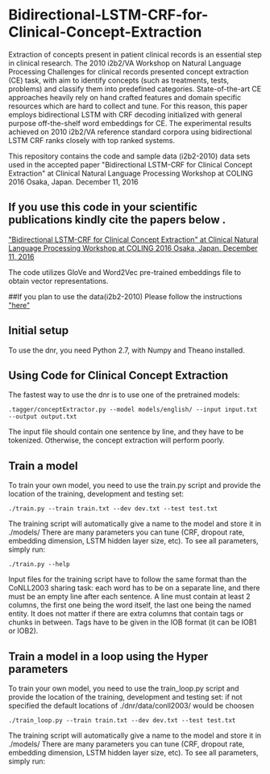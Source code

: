 # Bidirectional-LSTM-CRF-for-Clinical-Concept-Extraction

Extraction of concepts present in patient clinical records is an essential step in clinical research.
The 2010 i2b2/VA Workshop on Natural Language Processing Challenges for clinical records
presented concept extraction (CE) task, with aim to identify concepts (such as treatments, tests,
problems) and classify them into predefined categories. State-of-the-art CE approaches heavily
rely on hand crafted features and domain specific resources which are hard to collect and tune.
For this reason, this paper employs bidirectional LSTM with CRF decoding initialized with general
purpose off-the-shelf word embeddings for CE. The experimental results achieved on 2010
i2b2/VA reference standard corpora using bidirectional LSTM CRF ranks closely with top ranked
systems.

This repository contains the code and  sample data (i2b2-2010) data sets used in the accepted paper "Bidirectional LSTM-CRF for Clinical Concept Extraction"  at Clinical Natural Language Processing Workshop at COLING 2016 Osaka, Japan. December 11, 2016
## If you use this code  in your scientific publications  kindly cite the papers below .
["Bidirectional LSTM-CRF for Clinical Concept Extraction"  at Clinical Natural Language Processing Workshop at COLING 2016 Osaka, Japan. December 11, 2016](https://arxiv.org/abs/1610.05858)

The code utilizes GloVe and Word2Vec pre-trained embeddings file to obtain vector representations.


##If you plan to use the  data(i2b2-2010) 
Please follow the instructions ["here"](https://www.i2b2.org/NLP/DataSets/Agreement.php)


## Initial setup

To use the dnr, you need Python 2.7, with Numpy and Theano installed.


## Using Code for Clinical Concept Extraction

The fastest way to use the dnr  is to use one of the pretrained models:

```
.tagger/conceptExtractor.py --model models/english/ --input input.txt --output output.txt
```

The input file should contain one sentence by line, and they have to be tokenized.
Otherwise, the concept extraction  will perform poorly.


## Train a model

To train your own model, you need to use the train.py script and provide the location of the training,
development and testing set:

```
./train.py --train train.txt --dev dev.txt --test test.txt
```

The training script will automatically give a name to the model and store it in ./models/
There are many parameters you can tune (CRF, dropout rate, embedding dimension, LSTM hidden layer size, etc).
To see all parameters, simply run:

```
./train.py --help
```

Input files for the training script have to follow the same format than the CoNLL2003 sharing task:
each word has to be on a separate line, and there must be an empty line after each sentence.
 A line must contain at least 2 columns, the first one being the word itself, the last one being the named entity.
 It does not matter if there are extra columns that contain tags or chunks in between.
 Tags have to be given in the IOB format (it can be IOB1 or IOB2).


## Train a model in a loop using the Hyper parameters

To train your own model, you need to use the train_loop.py script and provide the location of the training,
development and testing set: if not specified the default locations of ./dnr/data/conll2003/ would be choosen

```
./train_loop.py --train train.txt --dev dev.txt --test test.txt
```

The training script will automatically give a name to the model and store it in ./models/
There are many parameters you can tune (CRF, dropout rate, embedding dimension, LSTM hidden layer size, etc).
To see all parameters, simply run:




